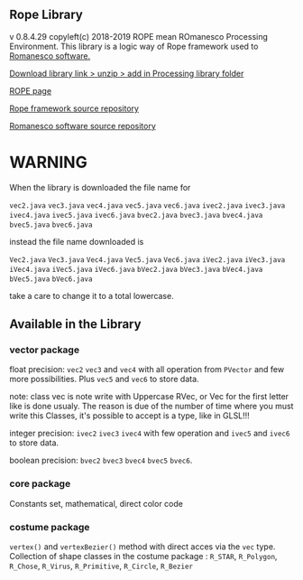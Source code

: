 
## Rope Library
v 0.8.4.29
copyleft(c) 2018-2019
ROPE mean ROmanesco Processing Environment.
This library is a logic way of Rope framework used to [Romanesco software.](http://romanesco.xyz)

[Download library link > unzip > add in Processing library folder](https://github.com/StanLepunK/Rope/blob/master/build_rope/Rope.zip)

[ROPE page](https://stanlepunk.github.io/Rope/)

[Rope framework source repository](https://github.com/StanLepunK/Rope_framework)

[Romanesco software source repository](https://github.com/StanLepunK/ROMANESCO-Processing)

# WARNING
When the library is downloaded the file name for 

`vec2.java` `vec3.java` `vec4.java` `vec5.java` `vec6.java` `ivec2.java` `ivec3.java` `ivec4.java` `ivec5.java` `ivec6.java` `bvec2.java` `bvec3.java` `bvec4.java` `bvec5.java` `bvec6.java` 

instead the file name downloaded is 

`Vec2.java` `Vec3.java` `Vec4.java` `Vec5.java` `Vec6.java` `iVec2.java` `iVec3.java` `iVec4.java` `iVec5.java` `iVec6.java` `bVec2.java` `bVec3.java` `bVec4.java` `bVec5.java` `bVec6.java` 

take a care to change it to a total lowercase.


## Available in the Library

### vector package
float precision:
`vec2` `vec3` and `vec4` with all operation from `PVector` and few more possibilities.
Plus `vec5` and `vec6` to store data.

note: class vec is note write with Uppercase RVec, or Vec for the first letter like is done usualy. The reason is due of the number of time where you must write this Classes, it's possible to accept is a type, like in GLSL!!!

integer precision:
`ivec2` `ivec3` `ivec4` with few operation
and `ivec5` and `ivec6` to store data.

boolean precision:
`bvec2` `bvec3` `bvec4` `bvec5` `bvec6`.

### core package
Constants set, mathematical, direct color code

### costume package
`vertex()` and `vertexBezier()` method with direct acces via the `vec` type.
Collection of shape classes in the costume package : 
`R_STAR`, `R_Polygon`, `R_Chose`, `R_Virus`, `R_Primitive`, `R_Circle`, `R_Bezier`







